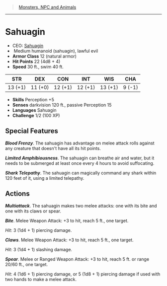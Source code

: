 ﻿---
!MonsterItem
Family: MonsterVO
Type: humanoid (sahuagin)
Size: Medium
Alignment: lawful evil
ArmorClass: 12 (natural armor)
HitPoints: 22 (4d8 + 4)
Speed: 30 ft., swim 40 ft.
Strength: 13 (+1)
Dexterity: 11 (+0)
Constitution: 12 (+1)
Intelligence: 12 (+1)
Wisdom: 13 (+1)
Charisma: ' 9 (-1)'
Skills: Perception +5
Senses: darkvision 120 ft., passive Perception 15
Languages: Sahuagin
Challenge: 1/2 (100 XP)
Id: monsters_vo.md#sahuagin
ParentLink: monsters_vo.md#monsters-npc-and-animals
Name: Sahuagin
ParentName: Monsters, NPC and Animals
NameLevel: 1
AltName: '[Sahuagin](hd_monsters_sahuagin.md)'
Attributes: {}
AttributesDictionary: >+
  {}

---
> [Monsters, NPC and Animals](srd_monsters.md)

---

# Sahuagin

- CEO: [Sahuagin](hd_monsters_sahuagin.md)
-  Medium humanoid (sahuagin), lawful evil
- **Armor Class** 12 (natural armor)
- **Hit Points** 22 (4d8 + 4)
- **Speed** 30 ft., swim 40 ft.

|STR|DEX|CON|INT|WIS|CHA|
|---|---|---|---|---|---|
|13 (+1)|11 (+0)|12 (+1)|12 (+1)|13 (+1)| 9 (-1)|

- **Skills** Perception +5
- **Senses** darkvision 120 ft., passive Perception 15
- **Languages** Sahuagin
- **Challenge** 1/2 (100 XP)

## Special Features

**_Blood Frenzy_**. The sahuagin has advantage on melee attack rolls against any creature that doesn't have all its hit points.

**_Limited Amphibiousness_**. The sahuagin can breathe air and water, but it needs to be submerged at least once every 4 hours to avoid suffocating.

**_Shark Telepathy_**. The sahuagin can magically command any shark within 120 feet of it, using a limited telepathy.

## Actions

**_Multiattack_**. The sahuagin makes two melee attacks: one with its bite and one with its claws or spear.

**_Bite_**. Melee Weapon Attack: +3 to hit, reach 5 ft., one target.

_Hit_: 3 (1d4 + 1) piercing damage.

**_Claws_**. Melee Weapon Attack: +3 to hit, reach 5 ft., one target.

_Hit_: 3 (1d4 + 1) slashing damage.

**_Spear_**. Melee or Ranged Weapon Attack: +3 to hit, reach 5 ft. or range 20/60 ft., one target.

_Hit_: 4 (1d6 + 1) piercing damage, or 5 (1d8 + 1) piercing damage if used with two hands to make a melee attack.

